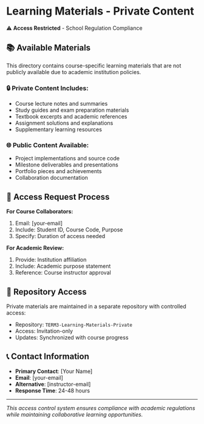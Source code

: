 # Learning Materials - Private Content

⚠️ **Access Restricted** - School Regulation Compliance

## 📚 Available Materials

This directory contains course-specific learning materials that are not publicly available due to academic institution policies.

### 🔒 Private Content Includes:
- Course lecture notes and summaries
- Study guides and exam preparation materials  
- Textbook excerpts and academic references
- Assignment solutions and explanations
- Supplementary learning resources

### 🌐 Public Content Available:
- Project implementations and source code
- Milestone deliverables and presentations
- Portfolio pieces and achievements
- Collaboration documentation

## 🤝 Access Request Process

**For Course Collaborators:**
1. Email: [your-email]
2. Include: Student ID, Course Code, Purpose
3. Specify: Duration of access needed

**For Academic Review:**
1. Provide: Institution affiliation
2. Include: Academic purpose statement
3. Reference: Course instructor approval

## 🔗 Repository Access

Private materials are maintained in a separate repository with controlled access:
- Repository: `TERM3-Learning-Materials-Private`
- Access: Invitation-only
- Updates: Synchronized with course progress

## 📞 Contact Information

- **Primary Contact**: [Your Name]
- **Email**: [your-email]
- **Alternative**: [instructor-email]
- **Response Time**: 24-48 hours

---

*This access control system ensures compliance with academic regulations while maintaining collaborative learning opportunities.*
